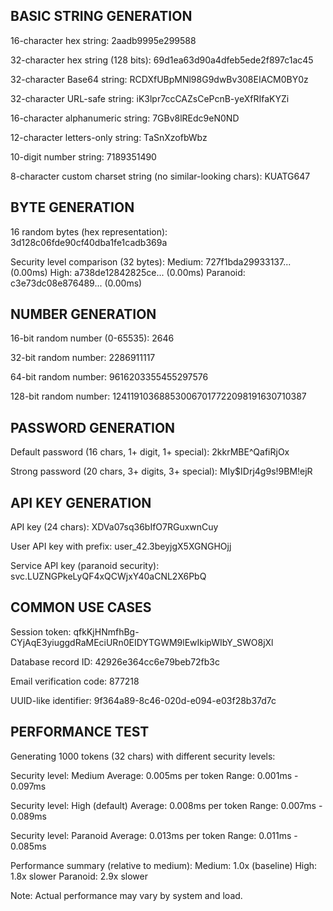 ## BASIC STRING GENERATION

16-character hex string:
  2aadb9995e299588

32-character hex string (128 bits):
  69d1ea63d90a4dfeb5ede2f897c1ac45

32-character Base64 string:
  RCDXfUBpMNl98G9dwBv308EIACM0BY0z

32-character URL-safe string:
  iK3lpr7ccCAZsCePcnB-yeXfRIfaKYZi

16-character alphanumeric string:
  7GBv8lREdc9eN0ND

12-character letters-only string:
  TaSnXzofbWbz

10-digit number string:
  7189351490

8-character custom charset string (no similar-looking chars):
  KUATG647

## BYTE GENERATION


16 random bytes (hex representation):
  3d128c06fde90cf40dba1fe1cadb369a

Security level comparison (32 bytes):
  Medium:   727f1bda29933137... (0.00ms)
  High:     a738de12842825ce... (0.00ms)
  Paranoid: c3e73dc08e876489... (0.00ms)

## NUMBER GENERATION

16-bit random number (0-65535):
  2646

32-bit random number:
  2286911117

64-bit random number:
  9616203355455297576

128-bit random number:
  124119103688530067017722098191630710387

## PASSWORD GENERATION


Default password (16 chars, 1+ digit, 1+ special):
  2kkrMBE^QafiRjOx

Strong password (20 chars, 3+ digits, 3+ special):
  MIy$IDrj4g9s!9BM!ejR

## API KEY GENERATION


API key (24 chars):
  XDVa07sq36bIfO7RGuxwnCuy

User API key with prefix:
  user_42.3beyjgX5XGNGHOjj

Service API key (paranoid security):
  svc.LUZNGPkeLyQF4xQCWjxY40aCNL2X6PbQ

## COMMON USE CASES


Session token:
  qfkKjHNmfhBg-CYjAqE3yiuggdRaMEciURn0EIDYTGWM9lEwIkipWIbY_SWO8jXl

Database record ID:
  42926e364cc6e79beb72fb3c

Email verification code:
  877218

UUID-like identifier:
  9f364a89-8c46-020d-e094-e03f28b37d7c
  
## PERFORMANCE TEST


Generating 1000 tokens (32 chars) with different security levels:

Security level: Medium
  Average: 0.005ms per token
  Range:   0.001ms - 0.097ms

Security level: High (default)
  Average: 0.008ms per token
  Range:   0.007ms - 0.089ms

Security level: Paranoid
  Average: 0.013ms per token
  Range:   0.011ms - 0.085ms

Performance summary (relative to medium):
  Medium:   1.0x (baseline)
  High:     1.8x slower
  Paranoid: 2.9x slower

Note: Actual performance may vary by system and load.
